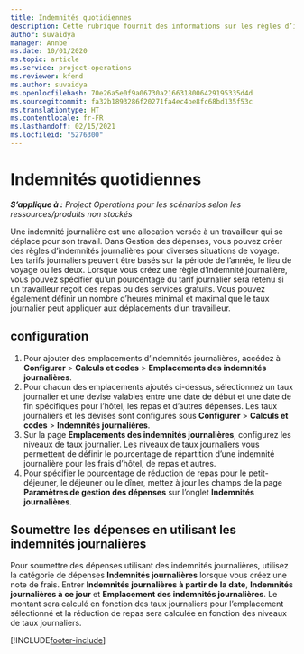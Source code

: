 ```yaml
---
title: Indemnités quotidiennes
description: Cette rubrique fournit des informations sur les règles d’indemnités journalières utilisées dans la gestion des dépenses.
author: suvaidya
manager: Annbe
ms.date: 10/01/2020
ms.topic: article
ms.service: project-operations
ms.reviewer: kfend
ms.author: suvaidya
ms.openlocfilehash: 70e26a5e0f9a06730a2166318006429195335d4d
ms.sourcegitcommit: fa32b1893286f20271fa4ec4be8fc68bd135f53c
ms.translationtype: HT
ms.contentlocale: fr-FR
ms.lasthandoff: 02/15/2021
ms.locfileid: "5276300"
---
```

# <a name="per-diems"></a>Indemnités quotidiennes

_**S’applique à :** Project Operations pour les scénarios selon les ressources/produits non stockés_


Une indemnité journalière est une allocation versée à un travailleur qui se déplace pour son travail. Dans Gestion des dépenses, vous pouvez créer des règles d’indemnités journalières pour diverses situations de voyage. Les tarifs journaliers peuvent être basés sur la période de l’année, le lieu de voyage ou les deux. Lorsque vous créez une règle d’indemnité journalière, vous pouvez spécifier qu’un pourcentage du tarif journalier sera retenu si un travailleur reçoit des repas ou des services gratuits. Vous pouvez également définir un nombre d’heures minimal et maximal que le taux journalier peut appliquer aux déplacements d’un travailleur.

## <a name="configuration"></a>configuration 

1. Pour ajouter des emplacements d’indemnités journalières, accédez à **Configurer** > **Calculs et codes** > **Emplacements des indemnités journalières**.
2. Pour chacun des emplacements ajoutés ci-dessus, sélectionnez un taux journalier et une devise valables entre une date de début et une date de fin spécifiques pour l’hôtel, les repas et d’autres dépenses. Les taux journaliers et les devises sont configurés sous **Configurer** > **Calculs et codes** > **Indemnités journalières**.
3. Sur la page **Emplacements des indemnités journalières**, configurez les niveaux de taux journalier. Les niveaux de taux journaliers vous permettent de définir le pourcentage de répartition d’une indemnité journalière pour les frais d’hôtel, de repas et autres. 
4. Pour spécifier le pourcentage de réduction de repas pour le petit-déjeuner, le déjeuner ou le dîner, mettez à jour les champs de la page **Paramètres de gestion des dépenses** sur l’onglet **Indemnités journalières**. 
    
## <a name="submit-expenses-using-per-diem"></a>Soumettre les dépenses en utilisant les indemnités journalières
Pour soumettre des dépenses utilisant des indemnités journalières, utilisez la catégorie de dépenses **Indemnités journalières** lorsque vous créez une note de frais. Entrer **Indemnités journalières à partir de la date**, **Indemnités journalières à ce jour** et **Emplacement des indemnités journalières**. Le montant sera calculé en fonction des taux journaliers pour l’emplacement sélectionné et la réduction de repas sera calculée en fonction des niveaux de taux journaliers.


[!INCLUDE[footer-include](../includes/footer-banner.md)]